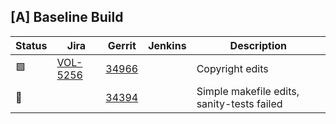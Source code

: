 [A] Baseline Build
------------------

| Status | Jira | Gerrit | Jenkins | Description |
| ------ | ---- | ------ | ------- | ----------- |
| :green_square: | [VOL-5256](https://jira.opencord.org/browse/VOL-5256) | [34966](https://gerrit.opencord.org/c/voltha-system-tests/+/34966) | | Copyright edits |
| :red_circle: | | [34394](https://gerrit.opencord.org/c/voltha-system-tests/+/34394) | | Simple makefile edits, sanity-tests failed |

